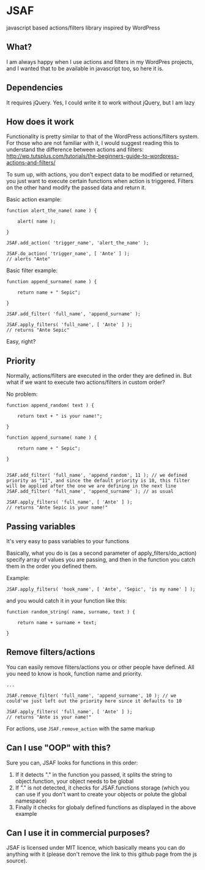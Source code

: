 JSAF
====

javascript based actions/filters library inspired by WordPress

## What?
I am always happy when I use actions and filters in my WordPres projects, and I wanted that to be available in javascript too, so here it is.

## Dependencies
It requires jQuery. Yes, I could write it to work without jQuery, but I am lazy

## How does it work
Functionality is pretty similar to that of the WordPress actions/filters system. For those who are not familiar with it, I would suggest reading this to understand the difference between actions and filters: http://wp.tutsplus.com/tutorials/the-beginners-guide-to-wordpress-actions-and-filters/

To sum up, with actions, you don't expect data to be modified or returned, you just want to execute certain functions when action is triggered. Filters on the other hand modify the passed data and return it.

Basic action example:

	function alert_the_name( name ) {

		alert( name );

	}

	JSAF.add_action( 'trigger_name', 'alert_the_name' );

	JSAF.do_action( 'trigger_name', [ 'Ante' ] );
	// alerts "Ante"

Basic filter example:

	function append_surname( name ) {

		return name + " Sepic";

	}

	JSAF.add_filter( 'full_name', 'append_surname' );

	JSAF.apply_filters( 'full_name', [ 'Ante' ] );
	// returns "Ante Sepic"

Easy, right?

## Priority
Normally, actions/filters are executed in the order they are defined in. But what if we want to execute two actions/filters in custom order?

No problem:

	function append_random( text ) {

		return text + " is your name!";

	}

	function append_surname( name ) {

		return name + " Sepic";

	}


	JSAF.add_filter( 'full_name', 'append_random', 11 ); // we defined priority as "11", and since the default priority is 10, this filter will be applied after the one we are defining in the next line
	JSAF.add_filter( 'full_name', 'append_surname' ); // as usual

	JSAF.apply_filters( 'full_name', [ 'Ante' ] );
	// returns "Ante Sepic is your name!"

## Passing variables
It's very easy to pass variables to your functions

Basically, what you do is (as a second parameter of apply_filters/do_action) specify array of values you are passing, and then in the function you catch them in the order you defined them.

Example:

	JSAF.apply_filters( 'hook_name', [ 'Ante', 'Sepic', 'is my name' ] );

and you would catch it in your function like this:

	function random_string( name, surname, text ) {

		return name + surname + text;

	}

## Remove filters/actions
You can easily remove filters/actions you or other people have defined. All you need to know is hook, function name and priority.
	
	...

	JSAF.remove_filter( 'full_name', 'append_surname', 10 ); // we could've just left out the priority here since it defaults to 10

	JSAF.apply_filters( 'full_name', [ 'Ante' ] );
	// returns "Ante is your name!"

For actions, use `JSAF.remove_action` with the same markup

## Can I use "OOP" with this?
Sure you can, JSAF looks for functions in this order:

1. If it detects "." in the function you passed, it splits the string to object.function, your object needs to be global
2. If "." is not detected, it checks for JSAF.functions storage (which you can use if you don't want to create your objects or polute the global namespace)
3. Finally it checks for globaly defined functions as displayed in the above example

## Can I use it in commercial purposes?
JSAF is licensed under MIT licence, which basically means you can do anything with it (please don't remove the link to this github page from the js source).
